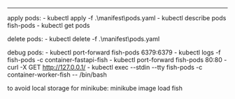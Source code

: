 ---
apply pods:
    - kubectl apply -f .\manifest\pods.yaml
    - kubectl describe pods fish-pods
    - kubectl get pods

delete pods: 
    - kubectl delete -f .\manifest\pods.yaml

debug pods:
    - kubectl port-forward fish-pods 6379:6379
    - kubectl logs -f fish-pods -c container-fastapi-fish
    - kubectl port-forward fish-pods 80:80
    - curl -X GET http://127.0.0.1/
    - kubectl exec --stdin --tty fish-pods -c container-worker-fish -- /bin/bash

to avoid local storage for minikube:
     minikube image load fish
     